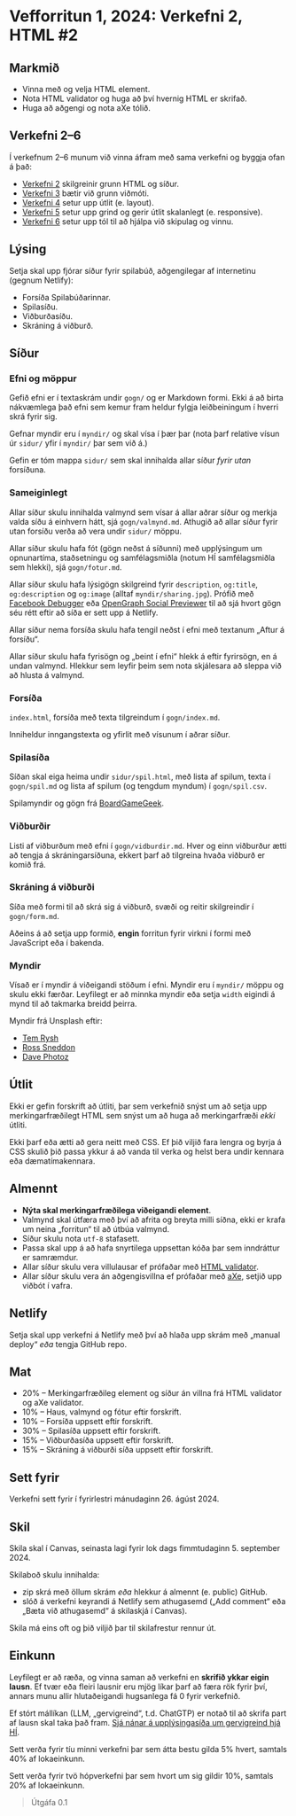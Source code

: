 # Vefforritun 1, 2024: Verkefni 2, HTML #2

## Markmið

- Vinna með og velja HTML element.
- Nota HTML validator og huga að því hvernig HTML er skrifað.
- Huga að aðgengi og nota aXe tólið.

## Verkefni 2–6

Í verkefnum 2–6 munum við vinna áfram með sama verkefni og byggja ofan á það:

- [Verkefni 2](https://github.com/vefforritun/vef1-2024-v2) skilgreinir grunn HTML og síður.
- [Verkefni 3](https://github.com/vefforritun/vef1-2024-v3) bætir við grunn viðmóti.
- [Verkefni 4](https://github.com/vefforritun/vef1-2024-v4) setur upp útlit (e. layout).
- [Verkefni 5](https://github.com/vefforritun/vef1-2024-v5) setur upp grind og gerir útlit skalanlegt (e. responsive).
- [Verkefni 6](https://github.com/vefforritun/vef1-2024-v6) setur upp tól til að hjálpa við skipulag og vinnu.

## Lýsing

Setja skal upp fjórar síður fyrir spilabúð, aðgengilegar af internetinu (gegnum Netlify):

- Forsíða Spilabúðarinnar.
- Spilasíðu.
- Viðburðasíðu.
- Skráning á viðburð.

## Síður

### Efni og möppur

Gefið efni er í textaskrám undir `gogn/` og er Markdown formi. Ekki á að birta nákvæmlega það efni sem kemur fram heldur fylgja leiðbeiningum í hverri skrá fyrir sig.

Gefnar myndir eru í `myndir/` og skal vísa í þær þar (nota þarf relative vísun úr `sidur/` yfir í `myndir/` þar sem við á.)

Gefin er tóm mappa `sidur/` sem skal innihalda allar síður _fyrir utan_ forsíðuna.

### Sameiginlegt

Allar síður skulu innihalda valmynd sem vísar á allar aðrar síður og merkja valda síðu á einhvern hátt, sjá `gogn/valmynd.md`.
Athugið að allar síður fyrir utan forsíðu verða að vera undir `sidur/` möppu.

Allar síður skulu hafa fót (gögn neðst á síðunni) með upplýsingum um opnunartíma, staðsetningu og samfélagsmiðla (notum HÍ samfélagsmiðla sem hlekki), sjá `gogn/fotur.md`.

Allar síður skulu hafa lýsigögn skilgreind fyrir `description`, `og:title`, `og:description` og `og:image` (alltaf `myndir/sharing.jpg`). Prófið með [Facebook Debugger](https://developers.facebook.com/tools/debug/) eða [OpenGraph Social Previewer](https://www.opengraph.xyz/) til að sjá hvort gögn séu rétt eftir að síða er sett upp á Netlify.

Allar síður nema forsíða skulu hafa tengil neðst í efni með textanum „Aftur á forsíðu“.

Allar síður skulu hafa fyrisögn og „beint í efni“ hlekk á eftir fyrirsögn, en á undan valmynd. Hlekkur sem leyfir þeim sem nota skjálesara að sleppa við að hlusta á valmynd.

### Forsíða

`index.html`, forsíða með texta tilgreindum í `gogn/index.md`.

Inniheldur inngangstexta og yfirlit með vísunum í aðrar síður.

### Spilasíða

Síðan skal eiga heima undir `sidur/spil.html`, með lista af spilum, texta í `gogn/spil.md` og lista af spilum (og tengdum myndum) í `gogn/spil.csv`.

Spilamyndir og gögn frá [BoardGameGeek](https://boardgamegeek.com/browse/boardgame).

### Viðburðir

Listi af viðburðum með efni í `gogn/vidburdir.md`. Hver og einn viðburður ætti að tengja á skráningarsíðuna, ekkert þarf að tilgreina hvaða viðburð er komið frá.

### Skráning á viðburði

Síða með formi til að skrá sig á viðburð, svæði og reitir skilgreindir í `gogn/form.md`.

Aðeins á að setja upp formið, **engin** forritun fyrir virkni í formi með JavaScript eða í bakenda.

### Myndir

Vísað er í myndir á viðeigandi stöðum í efni. Myndir eru í `myndir/` möppu og skulu ekki færðar. Leyfilegt er að minnka myndir eða setja `width` eigindi á mynd til að takmarka breidd þeirra.

Myndir frá Unsplash eftir:

- [Tem Rysh](https://unsplash.com/photos/black-trike-parked-near-soter-F6-U5fGAOik)
- [Ross Sneddon](https://unsplash.com/photos/person-holding-jigsaw-puzzle-piece-sWlDOWk0Jp8)
- [Dave Photoz](https://unsplash.com/photos/blue-yellow-and-green-plastic-blocks-FdTmaUlEr4A)

## Útlit

Ekki er gefin forskrift að útliti, þar sem verkefnið snýst um að setja upp merkingarfræðilegt HTML sem snýst um að huga að merkingarfræði _ekki_ útliti.

Ekki þarf eða ætti að gera neitt með CSS. Ef þið viljið fara lengra og byrja á CSS skulið þið passa ykkur á að vanda til verka og helst bera undir kennara eða dæmatímakennara.

## Almennt

- **Nýta skal merkingarfræðilega viðeigandi element**.
- Valmynd skal útfæra með því að afrita og breyta milli síðna, ekki er krafa um neina „forritun“ til að útbúa valmynd.
- Síður skulu nota `utf-8` stafasett.
- Passa skal upp á að hafa snyrtilega uppsettan kóða þar sem inndráttur er samræmdur.
- Allar síður skulu vera villulausar ef prófaðar með [HTML validator](https://validator.w3.org/).
- Allar síður skulu vera án aðgengisvillna ef prófaðar með [aXe](https://www.deque.com/axe/), setjið upp viðbót í vafra.

## Netlify

Setja skal upp verkefni á Netlify með því að hlaða upp skrám með „manual deploy“ _eða_ tengja GitHub repo.

## Mat

- 20% – Merkingarfræðileg element og síður án villna frá HTML validator og aXe validator.
- 10% – Haus, valmynd og fótur eftir forskrift.
- 10% – Forsíða uppsett eftir forskrift.
- 30% – Spilasíða uppsett eftir forskrift.
- 15% – Viðburðasíða uppsett eftir forskrift.
- 15% – Skráning á viðburði síða uppsett eftir forskrift.

## Sett fyrir

Verkefni sett fyrir í fyrirlestri mánudaginn 26. ágúst 2024.

## Skil

Skila skal í Canvas, seinasta lagi fyrir lok dags fimmtudaginn 5. september 2024.

Skilaboð skulu innihalda:

- zip skrá með öllum skrám _eða_ hlekkur á almennt (e. public) GitHub.
- slóð á verkefni keyrandi á Netlify sem athugasemd („Add comment“ eða „Bæta við athugasemd“ á skilaskjá í Canvas).

Skila má eins oft og þið viljið þar til skilafrestur rennur út.

## Einkunn

Leyfilegt er að ræða, og vinna saman að verkefni en **skrifið ykkar eigin lausn**. Ef tvær eða fleiri lausnir eru mjög líkar þarf að færa rök fyrir því, annars munu allir hlutaðeigandi hugsanlega fá 0 fyrir verkefnið.

Ef stórt mállíkan (LLM, „gervigreind“, t.d. ChatGTP) er notað til að skrifa part af lausn skal taka það fram. [Sjá nánar á upplýsingasíða um gervigreind hjá HÍ](https://gervigreind.hi.is/).

Sett verða fyrir tíu minni verkefni þar sem átta bestu gilda 5% hvert, samtals 40% af lokaeinkunn.

Sett verða fyrir tvö hópverkefni þar sem hvort um sig gildir 10%, samtals 20% af lokaeinkunn.

> Útgáfa 0.1
